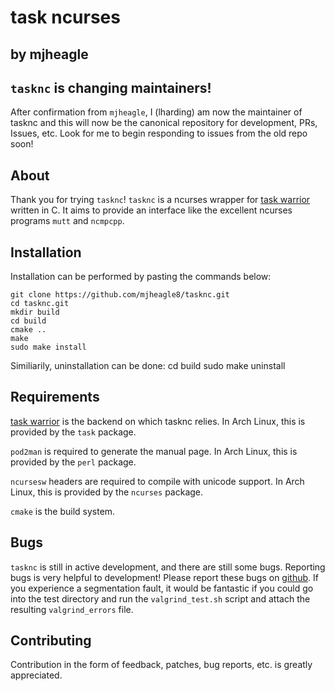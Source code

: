 task ncurses
===================

by mjheagle
-----------

## `tasknc` is changing maintainers!

After confirmation from `mjheagle`, I (lharding) am now the maintainer of tasknc and this will now be the canonical repository for development, PRs, Issues, etc. Look for me to begin responding to issues from the old repo soon!

About
-----

Thank you for trying `tasknc`!
`tasknc` is a ncurses wrapper for [task warrior](http://taskwarrior.org/projects/show/taskwarrior) written in C.
It aims to provide an interface like the excellent ncurses programs `mutt` and `ncmpcpp`.

Installation
------------

Installation can be performed by pasting the commands below:

    git clone https://github.com/mjheagle8/tasknc.git
    cd tasknc.git
    mkdir build
    cd build
    cmake ..
    make
    sudo make install

Similiarily, uninstallation can be done:
    cd build
    sudo make uninstall

Requirements
------------

[task warrior](http://taskwarrior.org/projects/show/taskwarrior) is the backend on which tasknc relies.  In Arch Linux, this is provided by the `task` package.

`pod2man` is required to generate the manual page.  In Arch Linux, this is provided by the `perl` package.

`ncursesw` headers are required to compile with unicode support.  In Arch Linux, this is provided by the `ncurses` package.

`cmake` is the build system.

Bugs
----
`tasknc` is still in active development, and there are still some bugs.
Reporting bugs is very helpful to development!
Please report these bugs on [github](https://github.com/mjheagle8/tasknc/issues?page=1&state=open).
If you experience a segmentation fault, it would be fantastic if you could go into the test directory and run the `valgrind_test.sh` script and attach the resulting `valgrind_errors` file.

Contributing
------------
Contribution in the form of feedback, patches, bug reports, etc. is greatly appreciated.
